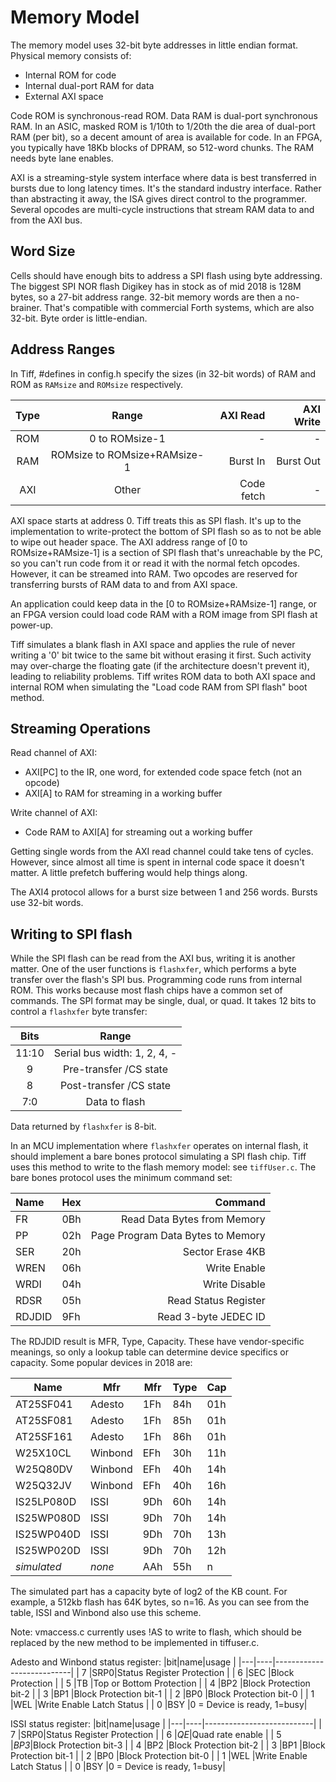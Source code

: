 # Memory Model

The memory model uses 32-bit byte addresses in little endian format. Physical memory consists of:

- Internal ROM for code
- Internal dual-port RAM for data
- External AXI space

Code ROM is synchronous-read ROM. Data RAM is dual-port synchronous RAM. In an ASIC, masked ROM is 1/10th to 1/20th the die area of dual-port RAM (per bit), so a decent amount of area is available for code. In an FPGA, you typically have 18Kb blocks of DPRAM, so 512-word chunks. The RAM needs byte lane enables.

AXI is a streaming-style system interface where data is best transferred in bursts due to long latency times. It's the standard industry interface. Rather than abstracting it away, the ISA gives direct control to the programmer. Several opcodes are multi-cycle instructions that stream RAM data to and from the AXI bus.

## Word Size

Cells should have enough bits to address a SPI flash using byte addressing. The biggest SPI NOR flash Digikey has in stock as of mid 2018 is 128M bytes, so a 27-bit address range. 32-bit memory words are then a no-brainer. That's compatible with commercial Forth systems, which are also 32-bit. Byte order is little-endian.

## Address Ranges

In Tiff, #defines in config.h specify the sizes (in 32-bit words) of RAM and ROM as `RAMsize` and `ROMsize` respectively.

| Type | Range                        | AXI Read   | AXI Write  |
|:----:|:----------------------------:|-----------:|-----------:|
| ROM  | 0 to ROMsize-1               | -          | -          |
| RAM  | ROMsize to ROMsize+RAMsize-1 | Burst In   | Burst Out  |
| AXI  | Other                        | Code fetch | -          |

AXI space starts at address 0. Tiff treats this as SPI flash. It's up to the implementation to write-protect the bottom of SPI flash so as to not be able to wipe out header space. The AXI address range of \[0 to ROMsize+RAMsize-1\] is a section of SPI flash that's unreachable by the PC, so you can't run code from it or read it with the normal fetch opcodes. However, it can be streamed into RAM. Two opcodes are reserved for transferring bursts of RAM data to and from AXI space.

An application could keep data in the \[0 to ROMsize+RAMsize-1\] range, or an FPGA version could load code RAM with a ROM image from SPI flash at power-up.

Tiff simulates a blank flash in AXI space and applies the rule of never writing a '0' bit twice to the same bit without erasing it first. Such activity may over-charge the floating gate (if the architecture doesn't prevent it), leading to reliability problems. Tiff writes ROM data to both AXI space and internal ROM when simulating the "Load code RAM from SPI flash" boot method.

## Streaming Operations

Read channel of AXI:

- AXI\[PC\] to the IR, one word, for extended code space fetch (not an opcode)
- AXI\[A\] to RAM for streaming in a working buffer

Write channel of AXI:

- Code RAM to AXI\[A\] for streaming out a working buffer

Getting single words from the AXI read channel could take tens of cycles. However, since almost all time is spent in internal code space it doesn't matter. A little prefetch buffering would help things along.

The AXI4 protocol allows for a burst size between 1 and 256 words. Bursts use 32-bit words.

## Writing to SPI flash

While the SPI flash can be read from the AXI bus, writing it is another matter. One of the user functions is `flashxfer`, which performs a byte transfer over the flash's SPI bus. Programming code runs from internal ROM. This works because most flash chips have a common set of commands. The SPI format may be single, dual, or quad. It takes 12 bits to control a `flashxfer` byte transfer:

| Bits   | Range                        |
|:------:|:----------------------------:|
| 11:10  | Serial bus width: 1, 2, 4, - |
| 9      | Pre-transfer /CS state       |
| 8      | Post-transfer /CS state      |
| 7:0    | Data to flash                |

Data returned by `flashxfer` is 8-bit.

In an MCU implementation where `flashxfer` operates on internal flash, it should implement a bare bones protocol simulating a SPI flash chip. Tiff uses this method to write to the flash memory model: see `tiffUser.c`. The bare bones protocol uses the minimum command set:

| Name   | Hex | Command                           |
|:-------|-----|----------------------------------:|
| FR     | 0Bh | Read Data Bytes from Memory       |
| PP     | 02h | Page Program Data Bytes to Memory |
| SER    | 20h | Sector Erase 4KB                  |
| WREN   | 06h | Write Enable                      |
| WRDI   | 04h | Write Disable                     |
| RDSR   | 05h | Read Status Register              |
| RDJDID | 9Fh | Read 3-byte JEDEC ID              |

The RDJDID result is MFR, Type, Capacity. These have vendor-specific meanings, so only a lookup table can determine device specifics or capacity. Some popular devices in 2018 are:

| Name       | Mfr     | Mfr | Type | Cap |
|------------|---------|-----|------|-----|
| AT25SF041  | Adesto  | 1Fh | 84h  | 01h |
| AT25SF081  | Adesto  | 1Fh | 85h  | 01h |
| AT25SF161  | Adesto  | 1Fh | 86h  | 01h |
| W25X10CL   | Winbond | EFh | 30h  | 11h |
| W25Q80DV   | Winbond | EFh | 40h  | 14h |
| W25Q32JV   | Winbond | EFh | 40h  | 16h |
| IS25LP080D | ISSI    | 9Dh | 60h  | 14h |
| IS25WP080D | ISSI    | 9Dh | 70h  | 14h |
| IS25WP040D | ISSI    | 9Dh | 70h  | 13h |
| IS25WP020D | ISSI    | 9Dh | 70h  | 12h |
| *simulated* | *none* | AAh | 55h  | n   |

The simulated part has a capacity byte of log2 of the KB count. For example, a 512kb flash has 64K bytes, so n=16. As you can see from the table, ISSI and Winbond also use this scheme.

Note: vmaccess.c currently uses !AS to write to flash, which should be replaced by the new method to be implemented in tiffuser.c.

Adesto and Winbond status register:
|bit|name|usage                      |
|---|----|---------------------------|
| 7 |SRP0|Status Register Protection |
| 6 |SEC |Block Protection           |
| 5 |TB  |Top or Bottom Protection   |
| 4 |BP2 |Block Protection bit-2     |
| 3 |BP1 |Block Protection bit-1     |
| 2 |BP0 |Block Protection bit-0     |
| 1 |WEL |Write Enable Latch Status  |
| 0 |BSY |0 = Device is ready, 1=busy|

ISSI status register:
|bit|name|usage                      |
|---|----|---------------------------|
| 7 |SRP0|Status Register Protection |
| 6 |*QE*|Quad rate enable           |
| 5 |*BP3*|Block Protection bit-3    |
| 4 |BP2 |Block Protection bit-2     |
| 3 |BP1 |Block Protection bit-1     |
| 2 |BP0 |Block Protection bit-0     |
| 1 |WEL |Write Enable Latch Status  |
| 0 |BSY |0 = Device is ready, 1=busy|
